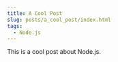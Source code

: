 ```yaml
---
title: A Cool Post
slug: posts/a_cool_post/index.html
tags:
  - Node.js
---
```


This is a cool post about Node.js.
